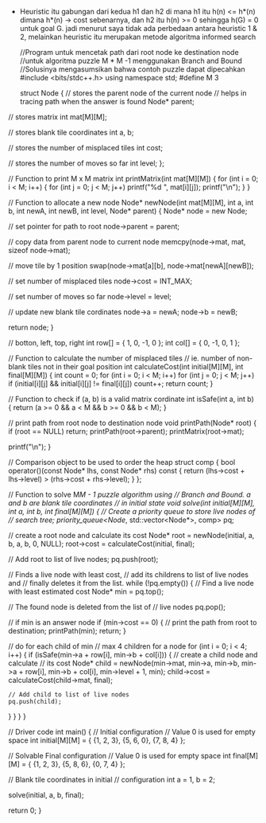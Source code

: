
* Heuristic itu gabungan dari kedua h1 dan h2 di mana h1 itu 
h(n) <= h*(n) dimana h*(n) -> cost sebenarnya, dan h2 itu
h(n) >= 0 sehingga h(G) = 0 untuk goal G.
jadi menurut saya tidak ada perbedaan antara heuristic 1 & 2, 
melainkan heuristic itu merupakan metode algoritma informed search

    //Program untuk mencetak path dari root node ke destination node
    //untuk algoritma puzzle M * M -1 menggunakan Branch and Bound
    //Solusinya mengasumsikan bahwa contoh puzzle dapat dipecahkan 
    #include <bits/stdc++.h> 
    using namespace std; 
    #define M 3 

   
    struct Node 
{ 
 // stores the parent node of the current node 
 // helps in tracing path when the answer is found 
 Node* parent; 

 // stores matrix 
 int mat[M][M]; 

 // stores blank tile coordinates 
 int a, b; 

 // stores the number of misplaced tiles 
 int cost; 

 // stores the number of moves so far 
 int level; 
}; 

// Function to print M x M matrix 
int printMatrix(int mat[M][M]) 
{ 
 for (int i = 0; i < M; i++) 
 { 
  for (int j = 0; j < M; j++) 
   printf("%d ", mat[i][j]); 
  printf("\n"); 
 } 
} 

// Function to allocate a new node 
Node* newNode(int mat[M][M], int a, int b, int newA, 
   int newB, int level, Node* parent) 
{ 
 Node* node = new Node; 

 // set pointer for path to root 
 node->parent = parent; 

 // copy data from parent node to current node 
 memcpy(node->mat, mat, sizeof node->mat); 

 // move tile by 1 position 
 swap(node->mat[a][b], node->mat[newA][newB]); 

 // set number of misplaced tiles 
 node->cost = INT_MAX; 

 // set number of moves so far 
 node->level = level; 

 // update new blank tile cordinates 
 node->a = newA; 
 node->b = newB; 

 return node; 
} 

// botton, left, top, right 
int row[] = { 1, 0, -1, 0 }; 
int col[] = { 0, -1, 0, 1 }; 

// Function to calculate the number of misplaced tiles 
// ie. number of non-blank tiles not in their goal position 
int calculateCost(int initial[M][M], int final[M][M]) 
{ 
 int count = 0; 
 for (int i = 0; i < M; i++) 
 for (int j = 0; j < M; j++) 
  if (initial[i][j] && initial[i][j] != final[i][j]) 
  count++; 
 return count; 
} 

// Function to check if (a, b) is a valid matrix cordinate 
int isSafe(int a, int b) 
{ 
 return (a >= 0 && a < M && b >= 0 && b < M); 
} 

// print path from root node to destination node 
void printPath(Node* root) 
{ 
 if (root == NULL) 
  return; 
 printPath(root->parent); 
 printMatrix(root->mat); 

 printf("\n"); 
} 

// Comparison object to be used to order the heap 
struct comp 
{ 
 bool operator()(const Node* lhs, const Node* rhs) const
 { 
  return (lhs->cost + lhs->level) > (rhs->cost + rhs->level); 
 } 
}; 

// Function to solve M*M - 1 puzzle algorithm using 
// Branch and Bound. a and b are blank tile coordinates 
// in initial state 
void solve(int initial[M][M], int a, int b, 
  int final[M][M]) 
{ 
 // Create a priority queue to store live nodes of 
 // search tree; 
 priority_queue<Node*, std::vector<Node*>, comp> pq; 

 // create a root node and calculate its cost 
 Node* root = newNode(initial, a, b, a, b, 0, NULL); 
 root->cost = calculateCost(initial, final); 

 // Add root to list of live nodes; 
 pq.push(root); 

 // Finds a live node with least cost, 
 // add its childrens to list of live nodes and 
 // finally deletes it from the list. 
 while (!pq.empty()) 
 { 
  // Find a live node with least estimated cost 
  Node* min = pq.top(); 

  // The found node is deleted from the list of 
  // live nodes 
  pq.pop(); 

  // if min is an answer node 
  if (min->cost == 0) 
  { 
   // print the path from root to destination; 
   printPath(min); 
   return; 
  } 

  // do for each child of min 
  // max 4 children for a node 
  for (int i = 0; i < 4; i++) 
  { 
   if (isSafe(min->a + row[i], min->b + col[i])) 
   { 
    // create a child node and calculate 
    // its cost 
    Node* child = newNode(min->mat, min->a, 
       min->b, min->a + row[i], 
       min->b + col[i], 
       min->level + 1, min); 
    child->cost = calculateCost(child->mat, final); 

    // Add child to list of live nodes 
    pq.push(child); 
   } 
  } 
 } 
} 

// Driver code 
int main() 
{ 
 // Initial configuration 
 // Value 0 is used for empty space 
 int initial[M][M] = 
 { 
  {1, 2, 3}, 
  {5, 6, 0}, 
  {7, 8, 4} 
 }; 

 // Solvable Final configuration 
 // Value 0 is used for empty space 
 int final[M][M] = 
 { 
  {1, 2, 3}, 
  {5, 8, 6}, 
  {0, 7, 4} 
 }; 

 // Blank tile coordinates in initial 
 // configuration 
 int a = 1, b = 2; 

 solve(initial, a, b, final); 

 return 0; 
}
